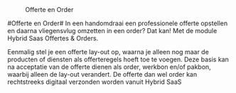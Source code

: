 <properties>
	<page>
		<title>Offerte en Order</title>
	</page>
	<menu>
		<position>Offerte en Order 
		<title>Introductie</title>
	</menu>
</properties>

#Offerte en Order#
<description>In een handomdraai een professionele offerte opstellen en daarna vliegensvlug omzetten in een order? Dat kan! Met de module Hybrid Saas Offertes & Orders.

Eenmalig stel je een offerte lay-out op, waarna je alleen nog maar de producten of diensten als offerteregels hoeft toe te voegen. Deze basis kan na acceptatie van de offerte dienen als order, werkbon en/of pakbon, waarbij alleen de lay-out verandert. De offerte dan wel order kan rechtstreeks digitaal verzonden worden vanuit Hybrid SaaS
</description>
